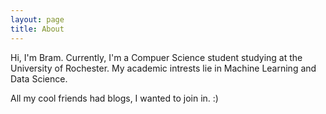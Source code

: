```yaml
---
layout: page
title: About
---
```




Hi, I'm Bram. Currently, I'm a Compuer Science student studying at the University of Rochester. My academic intrests lie in Machine Learning and Data Science.

All my cool friends had blogs, I wanted to join in. :)


